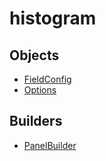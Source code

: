 # histogram

## Objects

 * <span class="badge object-type-class"></span> [FieldConfig](./object-FieldConfig.md)
 * <span class="badge object-type-class"></span> [Options](./object-Options.md)
## Builders

 * <span class="badge builder"></span> [PanelBuilder](./builder-PanelBuilder.md)
